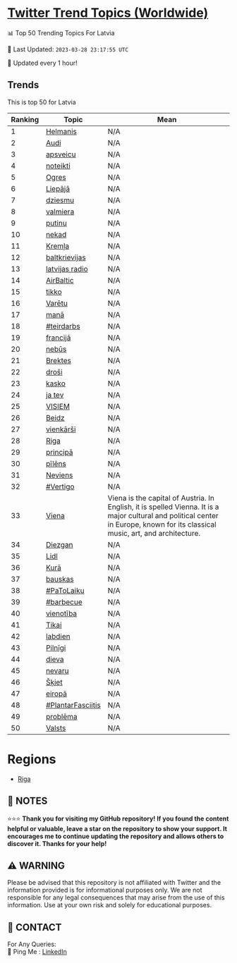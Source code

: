 [Twitter Trend Topics (Worldwide)](https://github.com/ErcinDedeoglu/Twitter-Trend-Topics)
==========


📊 Top 50 Trending Topics For Latvia

📆 Last Updated: `2023-03-28 23:17:55 UTC`

🔧 Updated every 1 hour!


## Trends

This is top 50 for Latvia

| Ranking | Topic | Mean |
| ------- | ------------ | ------------ |
| 1 | [Helmanis](http://twitter.com/search?q=Helmanis) | N/A |
| 2 | [Audi](http://twitter.com/search?q=Audi) | N/A |
| 3 | [apsveicu](http://twitter.com/search?q=apsveicu) | N/A |
| 4 | [noteikti](http://twitter.com/search?q=noteikti) | N/A |
| 5 | [Ogres](http://twitter.com/search?q=Ogres) | N/A |
| 6 | [Liepājā](http://twitter.com/search?q=Liep%c4%81j%c4%81) | N/A |
| 7 | [dziesmu](http://twitter.com/search?q=dziesmu) | N/A |
| 8 | [valmiera](http://twitter.com/search?q=valmiera) | N/A |
| 9 | [putinu](http://twitter.com/search?q=putinu) | N/A |
| 10 | [nekad](http://twitter.com/search?q=nekad) | N/A |
| 11 | [Kremļa](http://twitter.com/search?q=Krem%c4%bca) | N/A |
| 12 | [baltkrievijas](http://twitter.com/search?q=baltkrievijas) | N/A |
| 13 | [latvijas radio](http://twitter.com/search?q=latvijas+radio) | N/A |
| 14 | [AirBaltic](http://twitter.com/search?q=AirBaltic) | N/A |
| 15 | [tikko](http://twitter.com/search?q=tikko) | N/A |
| 16 | [Varētu](http://twitter.com/search?q=Var%c4%93tu) | N/A |
| 17 | [manā](http://twitter.com/search?q=man%c4%81) | N/A |
| 18 | [#teirdarbs](http://twitter.com/search?q=%23teirdarbs) | N/A |
| 19 | [francijā](http://twitter.com/search?q=francij%c4%81) | N/A |
| 20 | [nebūs](http://twitter.com/search?q=neb%c5%abs) | N/A |
| 21 | [Brektes](http://twitter.com/search?q=Brektes) | N/A |
| 22 | [droši](http://twitter.com/search?q=dro%c5%a1i) | N/A |
| 23 | [kasko](http://twitter.com/search?q=kasko) | N/A |
| 24 | [ja tev](http://twitter.com/search?q=ja+tev) | N/A |
| 25 | [VISIEM](http://twitter.com/search?q=VISIEM) | N/A |
| 26 | [Beidz](http://twitter.com/search?q=Beidz) | N/A |
| 27 | [vienkārši](http://twitter.com/search?q=vienk%c4%81r%c5%a1i) | N/A |
| 28 | [Riga](http://twitter.com/search?q=Riga) | N/A |
| 29 | [principā](http://twitter.com/search?q=princip%c4%81) | N/A |
| 30 | [pīlēns](http://twitter.com/search?q=p%c4%abl%c4%93ns) | N/A |
| 31 | [Neviens](http://twitter.com/search?q=Neviens) | N/A |
| 32 | [#Vertigo](http://twitter.com/search?q=%23Vertigo) | N/A |
| 33 | [Viena](http://twitter.com/search?q=Viena) | Viena is the capital of Austria. In English, it is spelled Vienna. It is a major cultural and political center in Europe, known for its classical music, art, and architecture. |
| 34 | [Diezgan](http://twitter.com/search?q=Diezgan) | N/A |
| 35 | [Lidl](http://twitter.com/search?q=Lidl) | N/A |
| 36 | [Kurā](http://twitter.com/search?q=Kur%c4%81) | N/A |
| 37 | [bauskas](http://twitter.com/search?q=bauskas) | N/A |
| 38 | [#PaToLaiku](http://twitter.com/search?q=%23PaToLaiku) | N/A |
| 39 | [#barbecue](http://twitter.com/search?q=%23barbecue) | N/A |
| 40 | [vienotība](http://twitter.com/search?q=vienot%c4%abba) | N/A |
| 41 | [Tikai](http://twitter.com/search?q=Tikai) | N/A |
| 42 | [labdien](http://twitter.com/search?q=labdien) | N/A |
| 43 | [Pilnīgi](http://twitter.com/search?q=Piln%c4%abgi) | N/A |
| 44 | [dieva](http://twitter.com/search?q=dieva) | N/A |
| 45 | [nevaru](http://twitter.com/search?q=nevaru) | N/A |
| 46 | [Šķiet](http://twitter.com/search?q=%c5%a0%c4%b7iet) | N/A |
| 47 | [eiropā](http://twitter.com/search?q=eirop%c4%81) | N/A |
| 48 | [#PlantarFasciitis](http://twitter.com/search?q=%23PlantarFasciitis) | N/A |
| 49 | [problēma](http://twitter.com/search?q=probl%c4%93ma) | N/A |
| 50 | [Valsts](http://twitter.com/search?q=Valsts) | N/A |



# Regions

* [Riga](</Latvia/Riga.md>)



## 📝 NOTES

⭐⭐⭐ **Thank you for visiting my GitHub repository! If you found the content helpful or valuable, leave a star on the repository to show your support. It encourages me to continue updating the repository and allows others to discover it. Thanks for your help!**


## ⚠️ WARNING

Please be advised that this repository is not affiliated with Twitter and the information provided is for informational purposes only. We are not responsible for any legal consequences that may arise from the use of this information. Use at your own risk and solely for educational purposes.


## 📨 CONTACT

 For Any Queries:  
            🏓 Ping Me : [LinkedIn](https://www.linkedin.com/in/ercindedeoglu/)
